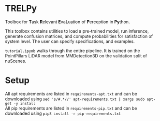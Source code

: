 # TRELPy
Toolbox for **T**ask **R**elevant **E**va**L**uation of **P**erception in **Py**thon.

This toolbox contains utilities to load a pre-trained model, run inference, generate confusion matrices, and compute probabilities for satisfaction of system level. The user can specify specifications, and examples. 

`tutorial.ipynb` walks through the entire pipeline. It is trained on the PointPillars LiDAR model from MMDetection3D on the validation split of nuScenes. 
# Setup

All apt requirements are listed in `requirements-apt.txt` and can be downloaded using `sed 's/#.*//' apt-requirements.txt | xargs sudo apt-get -y install` \
All pip requirements are listed in `requirements-pip.txt` and can be downloaded using `pip3 install -r pip-requirements.txt`

 